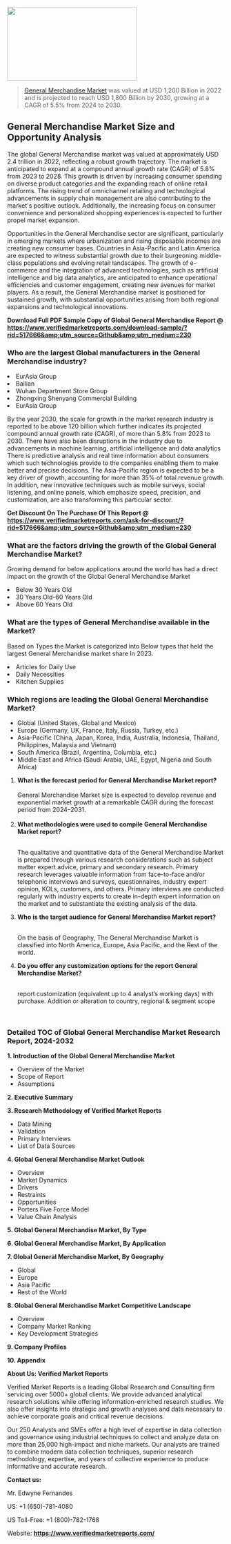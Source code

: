 <img src="https://ffe5etoiles.com/wp-content/uploads/2024/12/MST1-300x171.png" alt="" width="300" height="171" class="alignnone size-medium wp-image-20088" /><blockquote><p><p><a href="https://www.verifiedmarketreports.com/download-sample/?rid=517666&utm_source=Github&utm_medium=230" target="_blank">General Merchandise Market</a> was valued at USD 1,200 Billion in 2022 and is projected to reach USD 1,800 Billion by 2030, growing at a CAGR of 5.5% from 2024 to 2030.</p></blockquote><p><h2>General Merchandise Market Size and Opportunity Analysis</h2><p>The global General Merchandise market was valued at approximately USD 2.4 trillion in 2022, reflecting a robust growth trajectory. The market is anticipated to expand at a compound annual growth rate (CAGR) of 5.8% from 2023 to 2028. This growth is driven by increasing consumer spending on diverse product categories and the expanding reach of online retail platforms. The rising trend of omnichannel retailing and technological advancements in supply chain management are also contributing to the market's positive outlook. Additionally, the increasing focus on consumer convenience and personalized shopping experiences is expected to further propel market expansion.</p><p>Opportunities in the General Merchandise sector are significant, particularly in emerging markets where urbanization and rising disposable incomes are creating new consumer bases. Countries in Asia-Pacific and Latin America are expected to witness substantial growth due to their burgeoning middle-class populations and evolving retail landscapes. The growth of e-commerce and the integration of advanced technologies, such as artificial intelligence and big data analytics, are anticipated to enhance operational efficiencies and customer engagement, creating new avenues for market players. As a result, the General Merchandise market is positioned for sustained growth, with substantial opportunities arising from both regional expansions and technological innovations.</p></p><p class=""><strong>Download Full PDF Sample Copy of Global General Merchandise Report @ <a href="https://www.verifiedmarketreports.com/download-sample/?rid=517666&amp;utm_source=Github&amp;utm_medium=230" target="_blank">https://www.verifiedmarketreports.com/download-sample/?rid=517666&amp;utm_source=Github&amp;utm_medium=230</a></strong></p><h3 id="" class="">Who are the largest Global manufacturers in the General Merchandise industry?</h3><p><li>EurAsia Group</li><li> Bailian</li><li> Wuhan Department Store Group</li><li> Zhongxing Shenyang Commercial Building</li><li> EurAsia Group</li></p><div class=""><div class="" dir="" data-message-author-role="" data-message-id="" data-message-model-slug=""><div class=""><div class=""><div class=""><div class="" dir="" data-message-author-role="" data-message-id="" data-message-model-slug=""><div class=""><div class=""><p>By the year 2030, the scale for growth in the market research industry is reported to be above 120 billion which further indicates its projected compound annual growth rate (CAGR), of more than 5.8% from 2023 to 2030. There have also been disruptions in the industry due to advancements in machine learning, artificial intelligence and data analytics There is predictive analysis and real time information about consumers which such technologies provide to the companies enabling them to make better and precise decisions. The Asia-Pacific region is expected to be a key driver of growth, accounting for more than 35% of total revenue growth. In addition, new innovative techniques such as mobile surveys, social listening, and online panels, which emphasize speed, precision, and customization, are also transforming this particular sector.</p><p><strong>Get Discount On The Purchase Of This Report @&nbsp; <a href="https://www.verifiedmarketreports.com/ask-for-discount/?rid=517666&amp;utm_source=Github&amp;utm_medium=230" target="_blank">https://www.verifiedmarketreports.com/ask-for-discount/?rid=517666&amp;utm_source=Github&amp;utm_medium=230</a></strong></p></div></div></div></div></div></div></div></div><h3 id="" class="">What are the factors driving the growth of the Global General Merchandise Market?</h3><p id="" class="">Growing demand for below applications around the world has had a direct impact on the growth of the Global General Merchandise Market</p><p id="" class=""><li>Below 30 Years Old</li><li> 30 Years Old-60 Years Old</li><li> Above 60 Years Old</li></p><h3 id="" class="">What are the types of General Merchandise available in the Market?</h3><p id="" class="">Based on Types the Market is categorized into Below types that held the largest General Merchandise market share In 2023.</p><p id="" class=""><li>Articles for Daily Use</li><li> Daily Necessities</li><li> Kitchen Supplies</li></p><h3 id="" class="">Which regions are leading the Global General Merchandise Market?</h3><ul><li>Global (United States, Global and Mexico)</li><li>Europe (Germany, UK, France, Italy, Russia, Turkey, etc.)</li><li>Asia-Pacific (China, Japan, Korea, India, Australia, Indonesia, Thailand, Philippines, Malaysia and Vietnam)</li><li>South America (Brazil, Argentina, Columbia, etc.)</li><li>Middle East and Africa (Saudi Arabia, UAE, Egypt, Nigeria and South Africa)</li></ul><p><ol><li><strong>What is the forecast period for General Merchandise Market report?<br /></strong><br /><span data-sheets-root="1" data-sheets-value="{&quot;1&quot;:2,&quot;2&quot;:&quot;XXXX size is expected to develop revenue and exponential market growth at a remarkable CAGR during the forecast period from 2024&ndash;2030.&quot;}" data-sheets-userformat="{&quot;2&quot;:12674,&quot;4&quot;:{&quot;1&quot;:2,&quot;2&quot;:16776960},&quot;10&quot;:2,&quot;11&quot;:0,&quot;15&quot;:&quot;Arial&quot;,&quot;16&quot;:12}">General Merchandise Market size is expected to develop revenue and exponential market growth at a remarkable CAGR during the forecast period from 2024&ndash;2031.</span><br /><br /></li><li><strong>What methodologies were used to compile General Merchandise Market report?<br /><br /></strong><p>The qualitative and quantitative data of the&nbsp;General Merchandise Market is prepared through various research considerations such as subject matter expert advice, primary and secondary research. Primary research leverages valuable information from face-to-face and/or telephonic interviews and surveys, questionnaires, industry expert opinion, KOLs, customers, and others. Primary interviews are conducted regularly with industry experts to create in-depth expert information on the market and to substantiate the existing analysis of the data.&nbsp;</p></li><li><strong>Who is the target audience for General Merchandise Market report?<br /><br /></strong><p>On the basis of Geography, The&nbsp;General Merchandise Market is classified into North America, Europe, Asia Pacific, and the Rest of the world.</p></li><li><strong>Do you offer any customization options for the report General Merchandise Market?<br /><br /></strong><p>report customization (equivalent up to 4 analyst&rsquo;s working days) with purchase. Addition or alteration to country, regional &amp; segment scope</p><p>&nbsp;</p></li></ol></p><h3 id="" class="">Detailed TOC of Global General Merchandise Market Research Report, 2024-2032</h3><p id="" class=""><strong>1. Introduction of the Global General Merchandise Market</strong></p><ul><li>Overview of the Market</li><li>Scope of Report</li><li>Assumptions</li></ul><p id="" class=""><strong>2. Executive Summary</strong></p><p id="" class=""><strong>3. Research Methodology of&nbsp;Verified Market Reports</strong></p><ul><li>Data Mining</li><li>Validation</li><li>Primary Interviews</li><li>List of Data Sources</li></ul><p id="" class=""><strong>4. Global General Merchandise Market Outlook</strong></p><ul><li>Overview</li><li>Market Dynamics</li><li>Drivers</li><li>Restraints</li><li>Opportunities</li><li>Porters Five Force Model</li><li>Value Chain Analysis</li></ul><p id="" class=""><strong>5. Global General Merchandise Market, By&nbsp;Type</strong></p><p id="" class=""><strong>6. Global General Merchandise Market, By Application</strong></p><p id="" class=""><strong>7. Global General Merchandise Market, By Geography</strong></p><ul><li>Global</li><li>Europe</li><li>Asia Pacific</li><li>Rest of the World</li></ul><p id="" class=""><strong>8. Global General Merchandise Market Competitive Landscape</strong></p><ul><li>Overview</li><li>Company Market Ranking</li><li>Key Development Strategies</li></ul><p id="" class=""><strong>9. Company Profiles</strong></p><p id="" class=""><strong>10. Appendix</strong></p><p id="" class=""><strong>About Us: Verified Market Reports</strong></p><p id="" class="">Verified Market Reports is a leading Global Research and Consulting firm servicing over 5000+ global clients. We provide advanced analytical research solutions while offering information-enriched research studies. We also offer insights into strategic and growth analyses and data necessary to achieve corporate goals and critical revenue decisions.</p><p id="" class="">Our 250 Analysts and SMEs offer a high level of expertise in data collection and governance using industrial techniques to collect and analyze data on more than 25,000 high-impact and niche markets. Our analysts are trained to combine modern data collection techniques, superior research methodology, expertise, and years of collective experience to produce informative and accurate research.</p><p id="" class=""><strong>Contact us:</strong></p><p id="" class="">Mr. Edwyne Fernandes</p><p id="" class="">US: +1 (650)-781-4080</p><p id="" class="">US Toll-Free: +1 (800)-782-1768</p><p id="" class="">Website: <a target="" data-test-app-aware-link=""><strong>https://www.verifiedmarketreports.com/</strong></a></p>
